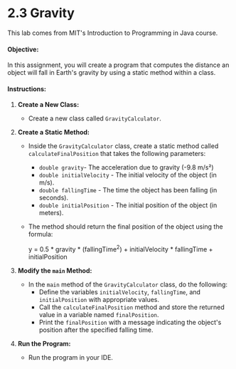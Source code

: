 # 2.3 Gravity

This lab comes from MIT's Introduction to Programming in Java course.

#### **Objective:**
In this assignment, you will create a program that computes the distance an object will fall in Earth's gravity by using a static method within a class.

#### **Instructions:**

1. **Create a New Class:**
   - Create a new class called `GravityCalculator`.

2. **Create a Static Method:**
   - Inside the `GravityCalculator` class, create a static method called `calculateFinalPosition` that takes the following parameters:
     - `double gravity`- The acceleration due to gravity (-9.8 m/s²)
     - `double initialVelocity` - The initial velocity of the object (in m/s).
     - `double fallingTime` - The time the object has been falling (in seconds).
     - `double initialPosition` - The initial position of the object (in meters).
   - The method should return the final position of the object using the formula:

        
        y = 0.5 * gravity * (fallingTime<sup>2</sup>) + initialVelocity * fallingTime + initialPosition
        


3. **Modify the `main` Method:**
   - In the `main` method of the `GravityCalculator` class, do the following:
     - Define the variables `initialVelocity`, `fallingTime`, and `initialPosition` with appropriate values.
     - Call the `calculateFinalPosition` method and store the returned value in a variable named `finalPosition`.
     - Print the `finalPosition` with a message indicating the object's position after the specified falling time.

4. **Run the Program:**
   - Run the program in your IDE.

